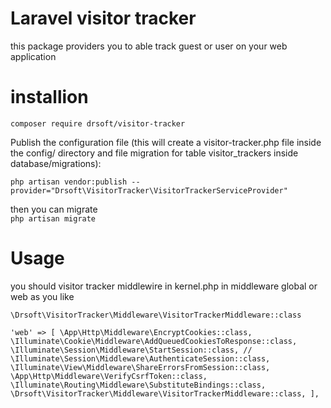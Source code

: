 # Laravel visitor tracker

this package providers you to able track guest or user on your web application

# installion

`composer require drsoft/visitor-tracker`

Publish the configuration file (this will create a visitor-tracker.php file inside the config/ directory and file migration for table visitor_trackers inside database/migrations):

`php artisan vendor:publish --provider="Drsoft\VisitorTracker\VisitorTrackerServiceProvider"`

then you can migrate  
`php artisan migrate` 

# Usage
you should visitor tracker middlewire in kernel.php in middleware global or web as you like

`\Drsoft\VisitorTracker\Middleware\VisitorTrackerMiddleware::class`


`
 'web' => [
            \App\Http\Middleware\EncryptCookies::class,
            \Illuminate\Cookie\Middleware\AddQueuedCookiesToResponse::class,
            \Illuminate\Session\Middleware\StartSession::class,
            // \Illuminate\Session\Middleware\AuthenticateSession::class,
            \Illuminate\View\Middleware\ShareErrorsFromSession::class,
            \App\Http\Middleware\VerifyCsrfToken::class,
            \Illuminate\Routing\Middleware\SubstituteBindings::class,
            \Drsoft\VisitorTracker\Middleware\VisitorTrackerMiddleware::class,
        ],
`